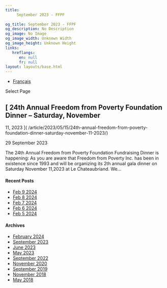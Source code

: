 ```yaml
---
title: 
     September 2023 - FFPF
    
og_title: September 2023 - FFPF
og_description: No Description
og_image: No Image
og_image_width: Unknown Width
og_image_height: Unknown Height
links:
   hreflangs:
      en: null
      fr: null
layout: layouts/base.html
---
```


  * [ Français ]( /fr/article/2023/09/)

[ ]( )

Select Page

##  [ 24th Annual Freedom from Poverty Foundation Dinner – Saturday, November
11, 2023 ]( /article/2023/05/15/24th-annual-freedom-from-poverty-
foundation-dinner-saturday-november-11-2023/)

29 September 2023

The 24th Annual Freedom from Poverty Foundation Fundraising Dinner is
happening: As you are aware that Freedom from Poverty Inc. has been in
existence since 1993 and will be organizing its 2th annual gala dinner on
Saturday November 11,2023 at Le Chateaubriand. We...

####  Recent Posts

  * [ Feb 9 2024 ]( /article/2024/02/09/feb-9-2024/)
  * [ Feb 8 2024 ]( /article/2024/02/08/feb-8-2024/)
  * [ Feb 7 2024 ]( /article/2024/02/07/feb-7-2024/)
  * [ Feb 6 2024 ]( /article/2024/02/06/feb-6-2024/)
  * [ Feb 5 2024 ]( /article/2024/02/05/feb-5-2024/)

####  Archives

  * [ February 2024 ]( /article/2024/02/)
  * [ September 2023 ](index.html)
  * [ June 2023 ]( /article/2023/06/)
  * [ May 2023 ]( /article/2023/05/)
  * [ September 2022 ]( /article/2022/09/)
  * [ November 2020 ]( /article/2020/11/)
  * [ September 2019 ]( /article/2019/09/)
  * [ November 2018 ]( /article/2018/11/)
  * [ May 2018 ]( /article/2018/05/)




